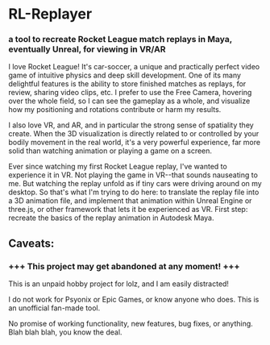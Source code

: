 # RL-Replayer
### a tool to recreate Rocket League match replays in Maya, eventually Unreal, for viewing in VR/AR

I love Rocket League! 
It's car-soccer, a unique and practically perfect video game of intuitive physics and deep skill development. One of its many delightful features is the ability to store finished matches as replays, for review, sharing video clips, etc. I prefer to use the Free Camera, hovering over the whole field, so I can see the gameplay as a whole, and visualize how my positioning and rotations contribute or harm my results. 

I also love VR, and AR, and in particular the strong sense of spatiality they create. When the 3D visualization is directly related to or controlled by your bodily movement in the real world, it's a very powerful experience, far more solid than watching animation or playing a game on a screen.

Ever since watching my first Rocket League replay, I've wanted to experience it in VR. Not playing the game in VR--that sounds nauseating to me. But watching the replay unfold as if tiny cars were driving around on my desktop. So that's what I'm trying to do here: to translate the replay file into a 3D animation file, and implement that animation within Unreal Engine or three.js, or other framework that lets it be experienced as VR. First step: recreate the basics of the replay animation in Autodesk Maya. 

## Caveats: 

### +++ This project may get abandoned at any moment! +++ 
This is an unpaid hobby project for lolz, and I am easily distracted!

I do not work for Psyonix or Epic Games, or know anyone who does. This is an unofficial fan-made tool.

No promise of working functionality, new features, bug fixes, or anything. Blah blah blah, you know the deal. 
